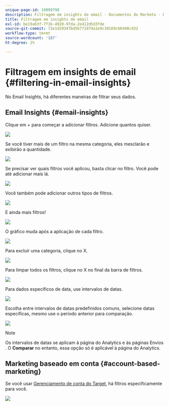 ```yaml
---
unique-page-id: 10099798
description: Filtragem em insights de email - Documentos do Marketo - Documentação do produto
title: Filtragem em insights de email
exl-id: be19a63f-7f1b-4920-97da-2e412d5d3fde
source-git-commit: 72e1d29347bd5b77107da1e9c30169cb6490c432
workflow-type: tm+mt
source-wordcount: '187'
ht-degree: 2%

---
```


# Filtragem em insights de email {#filtering-in-email-insights}

No Email Insights, há diferentes maneiras de filtrar seus dados.

## Email Insights {#email-insights}

Clique em + para começar a adicionar filtros. Adicione quantos quiser.

![](assets/one-2.png)

Se você tiver mais de um filtro na mesma categoria, eles mesclarão e exibirão a quantidade.

![](assets/state.png)

Se precisar ver quais filtros você aplicou, basta clicar no filtro. Você pode até adicionar mais lá.

![](assets/states.png)

Você também pode adicionar outros tipos de filtros.

![](assets/os.png)

E ainda mais filtros!

![](assets/more-filters.png)

O gráfico muda após a aplicação de cada filtro.

![](assets/filtered-chart.png)

Para excluir uma categoria, clique no X.

![](assets/filter1.png)

Para limpar todos os filtros, clique no X no final da barra de filtros.

![](assets/filter2.png)

Para dados específicos de data, use intervalos de datas.

![](assets/date-click.png)

Escolha entre intervalos de datas predefinidos comuns, selecione datas específicas, mesmo use o período anterior para comparação.

![](assets/date-range.png)

>[!NOTE]
>
>Os intervalos de datas se aplicam à página do Analytics e às páginas Envios . O **Comparar** no entanto, essa opção só é aplicável à página do Analytics.

## Marketing baseado em conta {#account-based-marketing}

Se você usar [Gerenciamento de conta do Target](https://docs.marketo.com/display/DOCS/Account+Based+Marketing+Overview), há filtros especificamente para você.

![](assets/abm.png)
